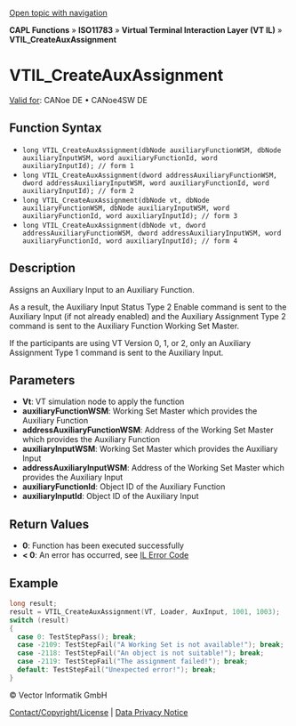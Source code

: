 [Open topic with navigation](../../../../../../CANoeDEFamily.htm#Topics/CAPLFunctions/ISO11783/ISOInteractionLayerVT/Functions/CAPLfunctionIso11783VTILCreateAuxAssignment.md)

**CAPL Functions** » **ISO11783** » **Virtual Terminal Interaction Layer (VT IL)** » **VTIL_CreateAuxAssignment**

# VTIL_CreateAuxAssignment

[Valid for](../../../../Shared/FeatureAvailability.md):  CANoe DE • CANoe4SW DE

## Function Syntax

- `long VTIL_CreateAuxAssignment(dbNode auxiliaryFunctionWSM, dbNode auxiliaryInputWSM, word auxiliaryFunctionId, word auxiliaryInputId); // form 1`
- `long VTIL_CreateAuxAssignment(dword addressAuxiliaryFunctionWSM, dword addressAuxiliaryInputWSM, word auxiliaryFunctionId, word auxiliaryInputId); // form 2`
- `long VTIL_CreateAuxAssignment(dbNode vt, dbNode auxiliaryFunctionWSM, dbNode auxiliaryInputWSM, word auxiliaryFunctionId, word auxiliaryInputId); // form 3`
- `long VTIL_CreateAuxAssignment(dbNode vt, dword addressAuxiliaryFunctionWSM, dword addressAuxiliaryInputWSM, word auxiliaryFunctionId, word auxiliaryInputId); // form 4`

## Description

Assigns an Auxiliary Input to an Auxiliary Function.

As a result, the Auxiliary Input Status Type 2 Enable command is sent to the Auxiliary Input (if not already enabled) and the Auxiliary Assignment Type 2 command is sent to the Auxiliary Function Working Set Master.

If the participants are using VT Version 0, 1, or 2, only an Auxiliary Assignment Type 1 command is sent to the Auxiliary Input.

## Parameters

- **Vt**: VT simulation node to apply the function
- **auxiliaryFunctionWSM**: Working Set Master which provides the Auxiliary Function
- **addressAuxiliaryFunctionWSM**: Address of the Working Set Master which provides the Auxiliary Function
- **auxiliaryInputWSM**: Working Set Master which provides the Auxiliary Input
- **addressAuxiliaryInputWSM**: Address of the Working Set Master which provides the Auxiliary Input
- **auxiliaryFunctionId**: Object ID of the Auxiliary Function
- **auxiliaryInputId**: Object ID of the Auxiliary Input

## Return Values

- **0**: Function has been executed successfully
- **< 0**: An error has occurred, see [IL Error Code](../../../CAPLfunctionsISOj1939ErrorCodes.md)

## Example

```c
long result;
result = VTIL_CreateAuxAssignment(VT, Loader, AuxInput, 1001, 1003);
switch (result)
{
  case 0: TestStepPass(); break;
  case -2109: TestStepFail("A Working Set is not available!"); break;
  case -2118: TestStepFail("An object is not suitable!"); break;
  case -2119: TestStepFail("The assignment failed!"); break;
  default: TestStepFail("Unexpected error!"); break;
}
```

© Vector Informatik GmbH

[Contact/Copyright/License](../../../../Shared/ContactCopyrightLicense.md) | [Data Privacy Notice](https://www.vector.com/int/en/company/get-info/privacy-policy/)
